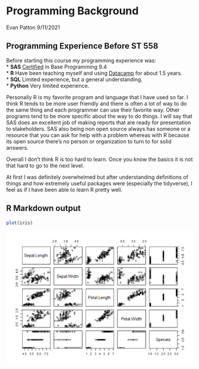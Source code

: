 Programming Background
================
Evan Patton
9/11/2021

## Programming Experience Before ST 558

Before starting this course my programming experience was:  
\* **SAS**
[Certified](https://www.certmetrics.com/SAS/public/candidate_directory_search.aspx)
in Base Programming 9.4  
\* **R** Have been teaching myself and using
[Datacamp](https://www.datacamp.com/) for about 1.5 years.  
\* **SQL** Limited experience, but a general understanding.  
\* **Python** Very limited experience.

Personally R is my favorite program and language that I have used so
far. I think R tends to be more user friendly and there is often a lot
of way to do the same thing and each programmer can use their favorite
way. Other programs tend to be more specific about the way to do things.
I will say that SAS does an excellent job of making reports that are
ready for presentation to stakeholders. SAS also being non open source
always has someone or a resource that you can ask for help with a
problem whereas with R because its open source there’s no person or
organization to turn to for solid answers.

Overall I don’t think R is too hard to learn. Once you know the basics
it is not that hard to go to the next level.

At first I was definitely overwhelmed but after understanding
definitions of things and how extremely useful packages were (especially
the tidyverse), I feel as if I have been able to learn R pretty well.

## R Markdown output

``` r
plot(iris)
```

![](../images/plot-1.png)<!-- -->
